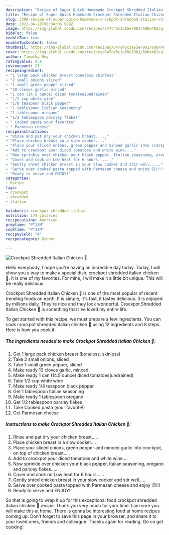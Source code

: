 ```yaml
---
description: "Recipe of Super Quick Homemade Crockpot Shredded Italian Chicken 🐔"
title: "Recipe of Super Quick Homemade Crockpot Shredded Italian Chicken 🐔"
slug: 3398-recipe-of-super-quick-homemade-crockpot-shredded-italian-chicken
date: 2022-04-28T06:34:06.909Z
image: https://img-global.cpcdn.com/recipes/647c45c1a65e7981/680x482cq70/crockpot-shredded-italian-chicken-recipe-main-photo.jpg
hideToc: false
enableToc: true
enableTocContent: false
thumbnail: https://img-global.cpcdn.com/recipes/647c45c1a65e7981/680x482cq70/crockpot-shredded-italian-chicken-recipe-main-photo.jpg
cover: https://img-global.cpcdn.com/recipes/647c45c1a65e7981/680x482cq70/crockpot-shredded-italian-chicken-recipe-main-photo.jpg
author: Timothy Roy
ratingvalue: 4.9
reviewcount: 21
recipeingredient:
- "1 large pack chicken breast boneless skinless"
- "2 small onions sliced"
- "1 small green pepper sliced"
- "10 cloves garlic minced"
- "1 can (14.5 ounce) diced tomatoesundrained"
- "1/2 cup white wine"
- "1/8 teaspoon black pepper"
- "1 tablespoon Italian seasoning"
- "1 tablespoon oregano"
- "1/2 tablespoon parsley flakes"
- " Cooked pasta your favorite"
- " Parmesan cheese"
recipeinstructions:
- "Rinse and pat dry your chicken breast....."
- "Place chicken breast in a slow cooker...."
- "Place your sliced onions, green pepper and minced garlic into crockpot, on top of chicken breast....."
- "Add to crockpot your diced tomatoes and white wine...."
- "Now sprinkle over chicken your black pepper, Italian seasoning, oregano and parsley flakes....."
- "Cover and cook on Low heat for 6 hours......"
- "Gently shred chicken breast in your slow cooker and stir well....."
- "Serve over cooked pasta topped with Parmesan cheese and enjoy 😉!!!"
- "Ready to serve and ENJOY!"
categories:
- Recipe
tags:
- crockpot
- shredded
- italian

katakunci: crockpot shredded italian 
nutrition: 174 calories
recipecuisine: American
preptime: "PT13M"
cooktime: "PT32M"
recipeyield: "4"
recipecategory: Dinner

---
```



![Crockpot Shredded Italian Chicken 🐔](https://img-global.cpcdn.com/recipes/647c45c1a65e7981/680x482cq70/crockpot-shredded-italian-chicken-recipe-main-photo.jpg)

Hello everybody, I hope you're having an incredible day today. Today, I will show you a way to make a special dish, crockpot shredded italian chicken 🐔. It is one of my favorites. For mine, I will make it a little bit unique. This will be really delicious.



Crockpot Shredded Italian Chicken 🐔 is one of the most popular of recent trending foods on earth. It is simple, it's fast, it tastes delicious. It is enjoyed by millions daily. They're nice and they look wonderful. Crockpot Shredded Italian Chicken 🐔 is something that I've loved my entire life.


To get started with this recipe, we must prepare a few ingredients. You can cook crockpot shredded italian chicken 🐔 using 12 ingredients and 8 steps. Here is how you cook it.

<!--inarticleads1-->

##### The ingredients needed to make Crockpot Shredded Italian Chicken 🐔:

1. Get 1 large pack chicken breast (boneless, skinless)
1. Take 2 small onions, sliced
1. Take 1 small green pepper, sliced
1. Make ready 10 cloves garlic, minced
1. Make ready 1 can (14.5 ounce) diced tomatoes(undrained)
1. Take 1/2 cup white wine
1. Make ready 1/8 teaspoon black pepper
1. Get 1 tablespoon Italian seasoning
1. Make ready 1 tablespoon oregano
1. Get 1/2 tablespoon parsley flakes
1. Take  Cooked pasta (your favorite!)
1. Get  Parmesan cheese




<!--inarticleads2-->

##### Instructions to make Crockpot Shredded Italian Chicken 🐔:

1. Rinse and pat dry your chicken breast.....
1. Place chicken breast in a slow cooker....
1. Place your sliced onions, green pepper and minced garlic into crockpot, on top of chicken breast.....
1. Add to crockpot your diced tomatoes and white wine....
1. Now sprinkle over chicken your black pepper, Italian seasoning, oregano and parsley flakes.....
1. Cover and cook on Low heat for 6 hours......
1. Gently shred chicken breast in your slow cooker and stir well.....
1. Serve over cooked pasta topped with Parmesan cheese and enjoy 😉!!!
1. Ready to serve and ENJOY!



So that is going to wrap it up for this exceptional food crockpot shredded italian chicken 🐔 recipe. Thank you very much for your time. I am sure you will make this at home. There is gonna be interesting food at home recipes coming up. Don't forget to save this page in your browser, and share it to your loved ones, friends and colleague. Thanks again for reading. Go on get cooking!
